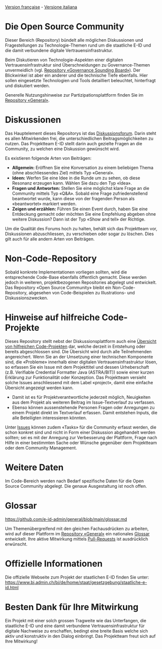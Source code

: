 [Version française](README-FR.md) - [Versione italiana](README-IT.md)

# Die Open Source Community
Dieser Bereich (Repository) bündelt alle möglichen Diskussionen und Fragestellungen zu Technologie-Themen rund um die staatliche E-ID und die damit verbundene digitale Vertrauensinfrastruktur.

Beim Diskutieren von Technologie-Aspekten einer digitalen Vertrauensinfrastruktur sind Überschneidungen zu Governance-Themen unvermeidlich (vgl. [Repository «Governance Sounding Board»](https://github.com/e-id-admin/governance-sounding-board)). Der Blickwinkel ist aber ein anderer und die technische Tiefe ebenfalls. Hier sollen eingesetzte Technologien und Tools detailliert beleuchtet, hinterfragt und diskutiert werden.

Generelle Nutzungshinweise zur Partizipationsplattform finden Sie im [Repository «General»](https://github.com/e-id-admin/general).

# Diskussionen
Das Hauptelement dieses Repositorys ist das [Diskussionsforum](https://github.com/e-id-admin/open-source-community/discussions). Darin steht es allen Mitwirkenden frei, die unterschiedlichen Beitragsmöglichkeiten zu nutzen. Das Projektteam E-ID stellt darin auch gezielte Fragen an die Community, zu welchen eine Diskussion gewünscht wird.

Es existieren folgende Arten von Beiträgen:
*	**Allgemein:** Eröffnen Sie eine Konversation zu einem beliebigen Thema (ohne abschliessendes Ziel) mittels Typ «General».
*	**Ideen:** Werfen Sie eine Idee in die Runde um zu sehen, ob diese Resonanz erzeugen kann. Wählen Sie dazu den Typ «Idea».
*	**Fragen und Antworten:** Stellen Sie eine möglichst klare Frage an die Community mittels Typ «Q&A». Sobald eine Frage zufriedenstellend beantwortet wurde, kann diese von der fragenden Person als «beantwortet» markiert werden.
*	**Zeigen und erzählen:** Führen Sie einen Event durch, haben Sie eine Entdeckung gemacht oder möchten Sie eine Empfehlung abgeben ohne weitere Diskussion? Dann ist der Typ «Show and tell» der Richtige.

Um die Qualität des Forums hoch zu halten, behält sich das Projektteam vor, Diskussionen abzuschliessen, zu verschieben oder sogar zu löschen. Dies gilt auch für alle andern Arten von Beiträgen.

# Non-Code-Repository
Sobald konkrete Implementationen vorliegen sollten, wird die entsprechende Code-Base ebenfalls öffentlich gemacht. Diese werden jedoch in weiteren, projektbezogenen Repositories abgelegt und entwickelt. Das Repository «Open Source Community» bleibt ein Non-Code-Repository, abgesehen von Code-Beispielen zu Illustrations- und Diskussionszwecken.

# Hinweise auf hilfreiche Code-Projekte
Dieses Repository stellt nebst der Diskussionsplattform auch eine [Übersicht von hilfreichen Code-Projekten](https://github.com/e-id-admin/open-source-community/issues?q=is%3Aopen+is%3Aissue+label%3Aproject) dar, welche derzeit in Entstehung oder bereits abgeschlossen sind. Die Übersicht wird durch alle Teilnehmenden angereichert. Wenn Sie an der Umsetzung einer technischen Komponente sind, die «Probleme» innerhalb einer digitalen Vertrauensinfrastruktur lösen, so erfassen Sie ein Issue mit dem Projekttitel und dessen Urheberschaft (z.B. Verifiable Credential Formatter Java (ASTRA/BIT)) sowie einer kurzen Erklärung zur Funktionalität oder Konzeption. Das Projektteam versieht solche Issues anschliessend mit dem Label «project», damit eine einfache Übersicht angezeigt werden kann.

*	Damit ist es für Projektverantwortliche jederzeit möglich, Neuigkeiten aus dem Projekt als weiteren Beitrag im Issue-Textverlauf zu verfassen.
*	Ebenso können aussenstehende Personen Fragen oder Anregungen zu einem Projekt direkt im Textverlauf erfassen. Damit entstehen Inputs, die alle Beteiligten interessieren könnten.

Unter [Issues](https://github.com/e-id-admin/open-source-community/issues) können zudem «Tasks» für die Community erfasst werden, die schon konkret sind und nicht in Form einer Diskussion abgehandelt werden sollten; sei es mit der Anregung zur Verbesserung der Plattform, Frage nach Hilfe in einer bestimmten Sache oder Wünsche gegenüber dem Projektteam oder dem Community Management.

# Weitere Daten
Im Code-Bereich werden nach Bedarf spezifische Daten für die Open Source Community abgelegt. Die genaue Ausgestaltung ist noch offen.

# Glossar
https://github.com/e-id-admin/general/blob/main/glossar.md

Um Themenübergreifend mit den gleichen Fachausdrücken zu arbeiten, wird auf dieser Plattform im [Repository «General»](https://github.com/e-id-admin/general) ein nationales [Glossar](https://github.com/e-id-admin/general/blob/main/glossar.md) entwickelt. Ihre aktive Mitwirkung mittels [Pull-Requests](https://docs.github.com/en/pull-requests/collaborating-with-pull-requests) ist ausdrücklich erwünscht.

# Offizielle Informationen
Die offizielle Webseite zum Projekt der staatlichen E-ID finden Sie unter:
https://www.bj.admin.ch/bj/de/home/staat/gesetzgebung/staatliche-e-id.html

# Besten Dank für Ihre Mitwirkung
Ein Projekt mit einer solch grossen Tragweite wie das Unterfangen, die staatliche E-ID und eine damit verbundene Vertrauensinfrastruktur für digitale Nachweise zu erschaffen, bedingt eine breite Basis welche sich aktiv und konstruktiv in den Dialog einbringt. Das Projektteam freut sich auf Ihre Mitwirkung!
